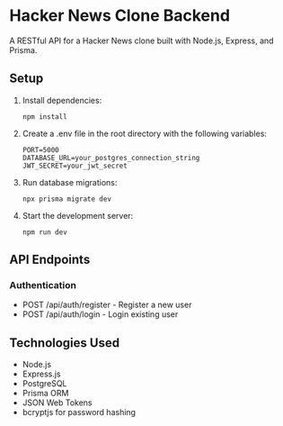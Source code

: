 # Hacker News Clone Backend

A RESTful API for a Hacker News clone built with Node.js, Express, and Prisma.

## Setup

1. Install dependencies:
   ```
   npm install
   ```

2. Create a .env file in the root directory with the following variables:
   ```
   PORT=5000
   DATABASE_URL=your_postgres_connection_string
   JWT_SECRET=your_jwt_secret
   ```

3. Run database migrations:
   ```
   npx prisma migrate dev
   ```

4. Start the development server:
   ```
   npm run dev
   ```

## API Endpoints

### Authentication
- POST /api/auth/register - Register a new user
- POST /api/auth/login - Login existing user


## Technologies Used

- Node.js
- Express.js
- PostgreSQL
- Prisma ORM
- JSON Web Tokens
- bcryptjs for password hashing 